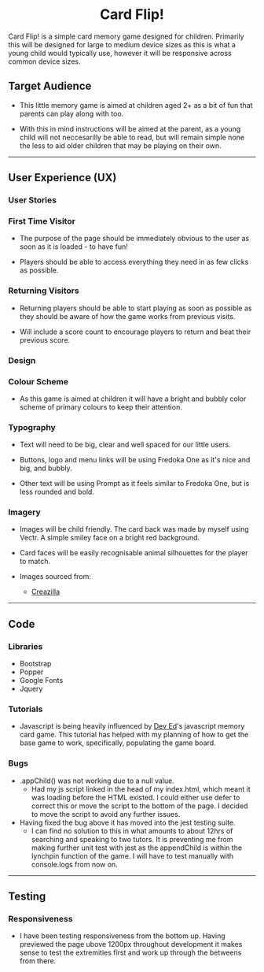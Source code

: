 <h1 align=center>Card Flip!</h1>

<p>Card Flip! is a simple card memory game designed for children. Primarily this will be designed for large to medium device sizes as this is what a young child would typically use, however it will be responsive across common device sizes. </p>


## Target Audience

* This little memory game is aimed at children aged 2+ as a bit of fun that parents can play along with too.

* With this in mind instructions will be aimed at the parent, as a young child will not neccesarilly be able to read, but will remain simple none the less to aid older children that may be playing on their own.

<hr>

## User Experience (UX)

### User Stories

### First Time Visitor

* The purpose of the page should be immediately obvious to the user as soon as it is loaded - to have fun!

* Players should be able to access everything they need in as few clicks as possible.

### Returning Visitors

* Returning players should be able to start playing as soon as possible as they should be aware of how the game works from previous visits.

* Will include a score count to encourage players to return and beat their previous score.

### Design

### Colour Scheme

* As this game is aimed at children it will have a bright and bubbly color scheme of primary colours to keep their attention.

### Typography

* Text will need to be big, clear and well spaced for our little users.

* Buttons, logo and menu links will be using Fredoka One as it's nice and big, and bubbly.

* Other text will be using Prompt as it feels similar to Fredoka One, but is less rounded and bold.

### Imagery

* Images will be child friendly. The card back was made by myself using Vectr. A simple smiley face on a bright red background.

* Card faces will be easily recognisable animal silhouettes for the player to match.

* Images sourced from:
    * [Creazilla](https://creazilla.com/)

<hr>

## Code

### Libraries

 * Bootstrap
 * Popper
 * Google Fonts
 * Jquery

 ### Tutorials

 * Javascript is being heavily influenced by [Dev Ed](https://www.youtube.com/watch?v=-tlb4tv4mC4&t=580s)'s javascript memory card game. This tutorial has helped with my planning of how to get the base game to work, specifically, populating the game board.

### Bugs

* .appChild() was not working due to a null value.
    * Had my js script linked in the head of my index.html, which meant it was loading before the HTML existed. I could either use defer to correct this or move the script to the bottom of the page. I decided to move the script to avoid any further issues.
* Having fixed the bug above it has moved into the jest testing suite.
    * I can find no solution to this in what amounts to about 12hrs of searching and speaking to two tutors. It is preventing me from making further unit test with jest as the appendChild is within the lynchpin function of the game. I will have to test manually with console.logs from now on.

 <hr>

## Testing

### Responsiveness

* I have been testing responsiveness from the bottom up. Having previewed the page ubove 1200px throughout development it makes sense to test the extremities first and work up through the betweens from there.

